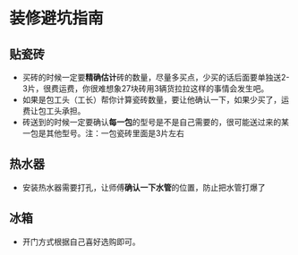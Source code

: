 # 装修避坑指南

## 贴瓷砖
* 买砖的时候一定要**精确估计**砖的数量，尽量多买点，少买的话后面要单独送2-3片，很费运费，你很难想象27块砖用3辆货拉拉这样的事情会发生吧。
* 如果是包工头（工长）帮你计算瓷砖数量，要让他确认一下，如果少买了，运费让包工头承担。
* 砖送到的时候一定要确认**每一包**的型号是不是自己需要的，很可能送过来的某一包是其他型号。注：一包瓷砖里面是3片左右

## 热水器
* 安装热水器需要打孔，让师傅**确认一下水管**的位置，防止把水管打爆了

## 冰箱
* 开门方式根据自己喜好选购即可。
